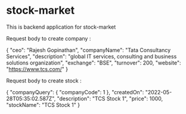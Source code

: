 # stock-market
This is backend application for stock-market


Request body to create company :

{
  "ceo": "Rajesh Gopinathan",
  "companyName": "Tata Consultancy Services",
  "description": "global IT services, consulting and business solutions organization",
  "exchange": "BSE",
  "turnover": 200,
  "website": "https://www.tcs.com/"
}

Request body to create stock :

{
  "companyQuery": {
    "companyCode": 1
  },
  "createdOn": "2022-05-28T05:35:02.587Z",
  "description": "TCS Stock 1",
  "price": 1000,
  "stockName": "TCS Stock 1"
}

